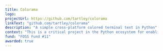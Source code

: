 ```yaml
---
title: Colorama
logo: 
projectUrl: https://github.com/tartley/colorama
linkText: "github.com/tartley/colorama"
description: "A simple cross-platform colored terminal text in Python"
context: "This is a critical project in the Python ecosystem for enabling 'normal' color output to work on Windows. It is used by a wide variety of projects, including the DevOps CLI and pip. Sponsorship to maintainer Jonathan Hartley."
fund: "FOSS Fund #11"
awarded: true
---
```

